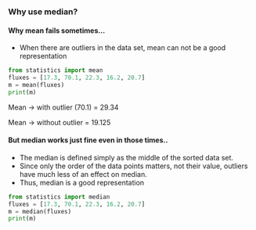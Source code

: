 ### Why use median?

#### Why mean fails sometimes…
- When there are outliers in the data set, mean can not be a good representation
        
```python
from statistics import mean
fluxes = [17.3, 70.1, 22.3, 16.2, 20.7]
m = mean(fluxes)
print(m)
```

Mean → with outlier (70.1) = 29.34

Mean → without outlier = 19.125

#### But median works just fine even in those times..
- The median is defined simply as the middle of the sorted data set.
- Since only the order of the data points matters, not their value, outliers have much less of an effect on median.
- Thus, median is a good representation

```python
from statistics import median
fluxes = [17.3, 70.1, 22.3, 16.2, 20.7]
m = median(fluxes)
print(m)
```
